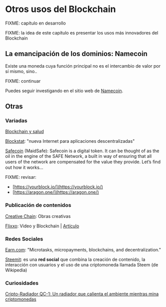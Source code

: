 # Otros usos del Blockchain

FIXME: capítulo en desarrollo

FIXME: la idea de este capítulo es presentar los usos más innovadores del Blockchain

## La emancipación de los dominios: Namecoin

Existe una moneda cuya función principal no es el intercambio de valor por sí mismo, sino..

FIXME: continuar

Puedes seguir investigando en el sitio web de [Namecoin](https://namecoin.org/).

## Otras

### Variadas

[Blockchain y salud](https://futurism.com/blockchain-ready-completely-transform-healthcare-industry/)

[Blockstat](https://blockstack.org): "nueva Internet para aplicaciones descentralizadas"

[Safecoin](https://maidsafe.net/safecoin.html) \(MaidSafe\): Safecoin is a digital token. It can be thought of as the oil in the engine of the SAFE Network, a built in way of ensuring that all users of the network are compensated for the value they provide. Let’s ﬁnd out how it works...

FIXME: revisar:

* [https://yourblock.io/](https://yourblock.io/)
* [https://aragon.one/](https://aragon.one/)

### Publicación de contenidos

[Creative Chain](https://www.creativechain.org): Obras creativas

[Flixxo](http://www.flixxo.com/): Video y Blockchain \| [Artículo](https://torrentfreak.com/popcorn-time-creator-readies-bittorrent-blockchain-powered-youtube-competitor-171012/)

### Redes Sociales

[Earn.com](https://earn.com/): "Microtasks, micropayments, blockchains, and decentralization."

[Steemit](https://steemit.com): es una **red social** que combina la creación de contenido, la interacción con usuarios y el uso de una criptomoneda llamada Steem \(de Wikipedia\)

### Curiosidades

[Cripto-Radiador QC-1: Un radiador que calienta el ambiente mientras mina criptomonedas](https://www.neoteo.com/cripto-radiador-qc-1-un-radiador-que-calienta-el-ambiente-mientras-mina-criptomonedas/)



